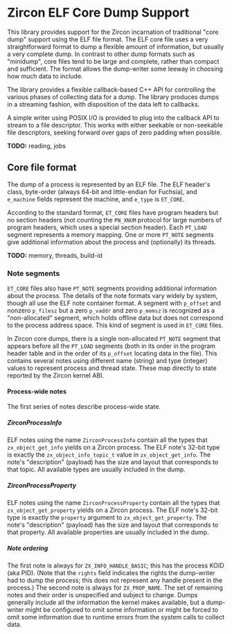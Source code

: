 # Zircon ELF Core Dump Support

This library provides support for the Zircon incarnation of traditional "core
dump" support using the ELF file format.  The ELF core file uses a very
straightforward format to dump a flexible amount of information, but usually a
very complete dump.  In contrast to other dump formats such as "minidump", core
files tend to be large and complete, rather than compact and sufficient.  The
format allows the dump-writer some leeway in choosing how much data to include.

The library provides a flexible callback-based C++ API for controlling the
various phases of collecting data for a dump.  The library produces dumps in a
streaming fashion, with disposition of the data left to callbacks.

A simple writer using POSIX I/O is provided to plug into the callback API to
stream to a file descriptor.  This works with either seekable or non-seekable
file descriptors, seeking forward over gaps of zero padding when possible.

**TODO:** reading, jobs

## Core file format

The dump of a process is represented by an ELF file.  The ELF header's class,
byte-order (always 64-bit and little-endian for Fuchsia), and `e_machine`
fields represent the machine, and `e_type` is `ET_CORE`.

According to the standard format, `ET_CORE` files have program headers but no
section headers (not counting the `PN_XNUM` protocol for large numbers of
program headers, which uses a special section header).  Each `PT_LOAD` segment
represents a memory mapping.  One or more `PT_NOTE` segments give additional
information about the process and (optionally) its threads.

**TODO:** memory, threads, build-id

### Note segments

`ET_CORE` files also have `PT_NOTE` segments providing additional information
about the process.  The details of the note formats vary widely by system,
though all use the ELF note container format.  A segment with `p_offset` and
nonzero `p_filesz` but a zero `p_vaddr` and zero `p_memsz` is recognized as a
"non-allocated" segment, which holds offline data but does not correspond to
the process address space.  This kind of segment is used in `ET_CORE` files.

In Zircon core dumps, there is a single non-allocated `PT_NOTE` segment that
appears before all the `PT_LOAD` segments (both in its order in the program
header table and in the order of its `p_offset` locating data in the file).
This contains several notes using different name (string) and type (integer)
values to represent process and thread state.  These map directly to state
reported by the Zircon kernel ABI.

#### Process-wide notes

The first series of notes describe process-wide state.

##### ZirconProcessInfo

ELF notes using the name `ZirconProcessInfo` contain all the types that
`zx_object_get_info` yields on a Zircon process.  The ELF note's 32-bit type is
exactly the `zx_object_info_topic_t` value in `zx_object_get_info`.  The note's
"description" (payload) has the size and layout that corresponds to that topic.
All available types are usually included in the dump.

##### ZirconProcessProperty

ELF notes using the name `ZirconProcessProperty` contain all the types that
`zx_object_get_property` yields on a Zircon process.  The ELF note's 32-bit
type is exactly the `property` argument to `zx_object_get_property`.  The
note's "description" (payload) has the size and layout that corresponds to that
property.  All available properties are usually included in the dump.

##### Note ordering

The first note is always for `ZX_INFO_HANDLE_BASIC`; this has the process KOID
(aka PID).  (Note that the `rights` field indicates the rights the dump-writer
had to dump the process; this does not represent any handle present in the
process.)  The second note is always for `ZX_PROP_NAME`.  The set of remaining
notes and their order is unspecified and subject to change.  Dumps generally
include all the information the kernel makes available, but a dump-writer might
be configured to omit some information or might be forced to omit some
information due to runtime errors from the system calls to collect data.
